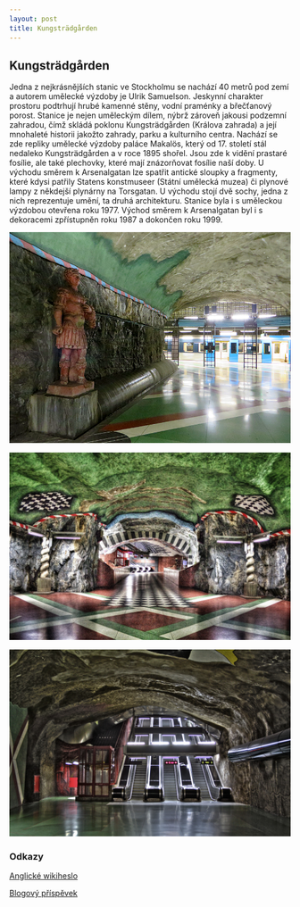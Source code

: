 ```yaml
---
layout: post
title: Kungsträdgården
---
```


## Kungsträdgården

Jedna z nejkrásnějších stanic ve Stockholmu se nachází 40 metrů pod zemí a autorem umělecké výzdoby je Ulrik Samuelson. Jeskynní charakter prostoru podtrhují hrubé kamenné stěny, vodní praménky a břečťanový porost. Stanice je nejen uměleckým dílem, nýbrž zároveň jakousi podzemní zahradou, čímž skládá poklonu Kungsträdgården (Králova zahrada) a její mnohaleté historii jakožto zahrady, parku a kulturního centra.
Nachází se zde repliky umělecké výzdoby paláce Makalös, který od 17. století stál nedaleko Kungsträdgården a v roce 1895 shořel.
Jsou zde k vidění prastaré fosílie, ale také plechovky, které mají znázorňovat fosílie naší doby.
U východu směrem k Arsenalgatan lze spatřit antické sloupky a fragmenty, které kdysi patřily Statens konstmuseer (Státní umělecká muzea) či plynové lampy z někdejší plynárny na Torsgatan. U východu stojí dvě sochy, jedna z nich reprezentuje umění, ta druhá architekturu.
Stanice byla i s uměleckou výzdobou otevřena roku 1977. Východ směrem k Arsenalgatan byl i s dekoracemi zpřístupněn roku 1987 a dokončen roku 1999.

![](/images/kungsträdgården/obr.jpg)

![](/images/kungsträdgården/obr1.jpg)

![](/images/kungsträdgården/obr2.jpg)

### Odkazy
[Anglické wikiheslo](https://en.wikipedia.org/wiki/Kungstr%C3%A4dg%C3%A5rden_metro_station)

[Blogový příspěvek](http://www.stockholmourway.com/our-favourite-subway-stations-kungstradgarden/)
